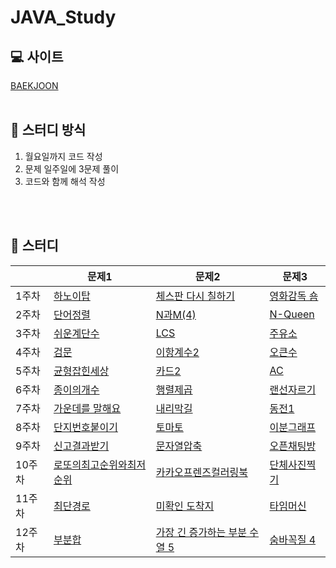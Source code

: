 # JAVA_Study

## 💻 사이트
[BAEKJOON](https://www.acmicpc.net/step)
</br>
</br>
## 📑 스터디 방식
1. 월요일까지 코드 작성
2. 문제 일주일에 3문제 풀이
3. 코드와 함께 해석 작성
</br>
</br>

## 📆 스터디

||문제1|문제2|문제3|
|------|---|---|---|
|1주차|[하노이탑](https://www.acmicpc.net/problem/11729)|[체스판 다시 칠하기](https://www.acmicpc.net/problem/1018)|[영화감독 숌](https://www.acmicpc.net/problem/1436)|
|2주차|[단어정렬](https://www.acmicpc.net/problem/1181)|[N과M(4)](https://www.acmicpc.net/problem/15652)|[N-Queen](https://www.acmicpc.net/problem/9663)|
|3주차|[쉬운계단수](https://www.acmicpc.net/problem/10844)|[LCS](https://www.acmicpc.net/problem/9251)|[주유소](https://www.acmicpc.net/problem/13305)
|4주차|[검문](https://www.acmicpc.net/problem/2981)|[이항계수2](https://www.acmicpc.net/problem/11051)|[오큰수](https://www.acmicpc.net/problem/17298)
|5주차|[균형잡힌세상](https://www.acmicpc.net/problem/4949)|[카드2](https://www.acmicpc.net/problem/2164)|[AC](https://www.acmicpc.net/problem/5430)
|6주차|[종이의개수](https://www.acmicpc.net/problem/1780)|[행렬제곱](https://www.acmicpc.net/problem/10830)|[랜선자르기](https://www.acmicpc.net/problem/1654)
|7주차|[가운데를 말해요](https://www.acmicpc.net/problem/1655)|[내리막길](https://www.acmicpc.net/problem/1520)|[동전1](https://www.acmicpc.net/problem/2293)
|8주차|[단지번호붙이기](https://www.acmicpc.net/problem/2667)|[토마토](https://www.acmicpc.net/problem/7576)|[이분그래프](https://www.acmicpc.net/problem/1707)
|9주차|[신고결과받기](https://programmers.co.kr/learn/courses/30/lessons/92334)|[문자열압축](https://programmers.co.kr/learn/courses/30/lessons/60057)|[오픈채팅방](https://programmers.co.kr/learn/courses/30/lessons/42888)
|10주차|[로또의최고순위와최저순위](https://programmers.co.kr/learn/courses/30/lessons/77484)|[카카오프렌즈컬러링북](https://programmers.co.kr/learn/courses/30/lessons/1829)|[단체사진찍기](https://programmers.co.kr/learn/courses/30/lessons/1835)
|11주차|[최단경로](https://www.acmicpc.net/problem/1753)|[미확인 도착지](https://www.acmicpc.net/problem/9370)|[타임머신](https://www.acmicpc.net/problem/11657)
|12주차|[부분합](https://www.acmicpc.net/problem/1806)|[가장 긴 증가하는 부분 수열 5](https://www.acmicpc.net/problem/14003)|[숨바꼭질 4](https://www.acmicpc.net/problem/13913)
